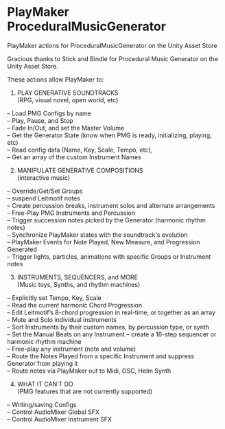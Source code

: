 # PlayMaker ProceduralMusicGenerator
 PlayMaker actions for ProceduralMusicGenerator on the Unity Asset Store

Gracious thanks to Stick and Bindle for Procedural Music Generator on the Unity Asset Store.
  
These actions allow PlayMaker to:
  
1. PLAY GENERATIVE SOUNDTRACKS  
(RPG, visual novel, open world, etc)  
  
– Load PMG Configs by name  
– Play, Pause, and Stop  
– Fade In/Out, and set the Master Volume  
– Get the Generator State (know when PMG is ready, initializing, playing, etc)  
– Read config data (Name, Key, Scale, Tempo, etc),  
– Get an array of the custom Instrument Names  
  
2. MANIPULATE GENERATIVE COMPOSITIONS  
(interactive music)  
  
– Override/Get/Set Groups  
– suspend Leitmotif notes  
– Create percussion breaks, instrument solos and alternate arrangements  
– Free-Play PMG Instruments and Percussion  
– Trigger succession notes picked by the Generator (harmonic rhythm notes)  
– Synchronize PlayMaker states with the soundtrack's evolution  
– PlayMaker Events for Note Played, New Measure, and Progression Generated  
– Trigger lights, particles, animations with specific Groups or Instrument notes  
  
3. INSTRUMENTS, SEQUENCERS, and MORE  
(Music toys, Synths, and rhythm machines)  
  
– Explicitly set Tempo, Key, Scale  
– Read the current harmonic Chord Progression  
– Edit Leitmotif’s 8-chord progression in real-time, or together as an array  
– Mute and Solo individual instruments  
– Sort Instruments by their custom names, by percussion type, or synth  
– Set the Manual Beats on any Instrument – create a 16-step sequencer or harmonic rhythm machine  
– Free-play any instrument (note and volume)  
– Route the Notes Played from a specific Instrument and suppress Generator from playing it  
– Route notes via PlayMaker out to Midi, OSC, Helm Synth  
  


4. WHAT IT CAN’T DO  
(PMG features that are not currently supported)  
  
– Writing/saving Configs  
– Control AudioMixer Global SFX  
– Control AudioMixer Instrument SFX  
  